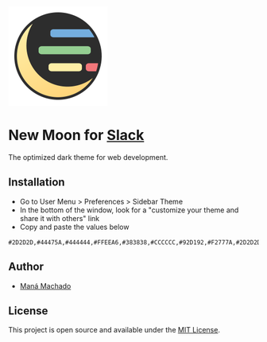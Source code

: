 ![Logo](new-moon-logo.svg)

# New Moon for [Slack](https://slack.com)

The optimized dark theme for web development.

## Installation

* Go to User Menu > Preferences > Sidebar Theme
* In the bottom of the window, look for a "customize your theme and share it with others" link
* Copy and paste the values below

```
#2D2D2D,#44475A,#444444,#FFEEA6,#383838,#CCCCCC,#92D192,#F2777A,#2D2D2D,#CCCCCC
```

## Author

- [Maná Machado](https://github.com/manamachado)

## License

This project is open source and available under the [MIT License](../LICENSE).
